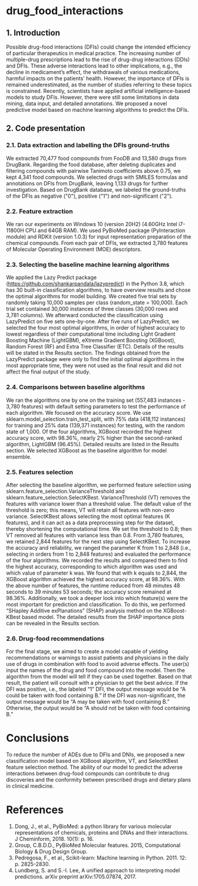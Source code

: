 # drug_food_interactions
## 1. Introduction
Possible drug-food interactions (DFIs) could change the intended efficiency of particular therapeutics in medical practice. The increasing number of multiple-drug prescriptions lead to the rise of drug-drug interactions (DDIs) and DFIs. These adverse interactions lead to other implications, e.g., the decline in medicament’s effect, the withdrawals of various medications, harmful impacts on the patients’ health. However, the importance of DFIs is remained underestimated, as the number of studies referring to these topics is constrained. Recently, scientists have applied artificial intelligence-based models to study DFIs. However, there were still some limitations in data mining, data input, and detailed annotations. We proposed a novel predictive model based on machine learning algorithms to predict the DFIs.
## 2. Code presentation
### 2.1. Data extraction and labelling the DFIs ground-truths
We extracted 70,477 food compounds from FooDB and 13,580 drugs from DrugBank. Regarding the food database, after deleting duplicates and filtering compounds with pairwise Tanimoto coefficients above 0.75, we kept 4,341 food compounds. We selected drugs with SMILES formulas and annotations on DFIs from DrugBank, leaving 1,133 drugs for further investigation. Based on DrugBank database, we labeled the ground-truths of the DFIs as negative ("0"), positive ("1") and non-significant ("2").
### 2.2. Feature extraction
We ran our experiments on Windows 10 (version 20H2) (4.60GHz Intel i7-11800H CPU and 64GB RAM). We used PyBioMed package (PyInteraction module) and RDKit (version 1.0.3) for input representation preparation of the chemical compounds. From each pair of DFIs, we extracted 3,780 features of Molecular Operating Environment (MOE) descriptors.
### 2.3. Selecting the baseline machine learning algorithms
We applied the Lazy Predict package (https://github.com/shankarpandala/lazypredict) in the Python 3.8, which has 30 built-in classification algorithms, to have overview results and chose the optimal algorithms for model building. We created five trial sets by randomly taking 10,000 samples per class (random_state = 100,000). Each trial set contained 30,000 instances of three classes (30,000 rows and 3,781 columns). We afterward conducted the classification using LazyPredict on five sets one-by-one. After five runs of LazyPredict, we selected the four most optimal algorithms, in order of highest accuracy to lowest regardless of their computational time including Light Gradient Boosting Machine (LightGBM), eXtreme Gradient Boosting (XGBoost), Random Forest (RF) and Extra Tree Classifier (ETC). Details of the results will be stated in the Results section.
The findings obtained from the LazyPredict package were only to find the initial optimal algorithms in the most appropriate time, they were not used as the final result and did not affect the final output of the study.
### 2.4. Comparisons between baseline algorithms
We ran the algorithms one by one on the training set (557,483 instances - 3,780 features) with default setting parameters to test the performance of each algorithm. We focused on the accuracy score. We use sklearn.model_selection.train_test_split, with 75% data (418,112 instances) for training and 25% data (139,371 instances) for testing, with the random state of 1,000. Of the four algorithms, XGBoost recorded the highest accuracy score, with 98.36%, nearly 2% higher than the second-ranked algorithm, LightGBM (96.45%). Detailed results are listed in the Results section. We selected XGBoost as the baseline algorithm for model ensemble.
### 2.5. Features selection
After selecting the baseline algorithm, we performed feature selection using sklearn.feature_selection.VarianceThreshold and sklearn.feature_selection.SelectKBest. VarianceThreshold (VT) removes the features with variance lower than a threshold value. The default value of the threshold is zero; this means, VT will retain all features with non-zero variance. SelectKBest allows selecting the most optimal features (K features), and it can act as a data preprocessing step for the dataset, thereby shortening the computational time. 
We set the threshold to 0.8; then VT removed all features with variance less than 0.8. From 3,780 features, we retained 2,844 features for the next step using SelectKBest. To increase the accuracy and reliability, we ranged the parameter K from 1 to 2,848 (i.e., selecting in orders from 1 to 2,848 features) and evaluated the performance of the four algorithms. We recorded the results and compared them to find the highest accuracy, corresponding to which algorithm was used and which value of parameter k was.
We found that with k equals to 2,844, the XGBoost algorithm achieved the highest accuracy score, at 98.36%. With the above number of features, the runtime reduced from 48 minutes 48 seconds to 39 minutes 53 seconds; the accuracy score remained at 98.36%.
Additionally, we took a deeper look into which feature(s) were the most important for prediction and classification. To do this, we performed “SHapley Additive exPlanations” (SHAP) analysis method on the XGBoost-KBest based model. The detailed results from the SHAP importance plots can be revealed in the Results section.
### 2.6. Drug-food recommendations
For the final stage, we aimed to create a model capable of yielding recommendations or warnings to assist patients and physicians in the daily use of drugs in combination with food to avoid adverse effects. The user(s) input the names of the drug and food compound into the model. Then the algorithm from the model will tell if they can be used together. Based on that result, the patient will consult with a physician to get the best advice. If the DFI was positive, i.e., the labeled “1” DFI, the output message would be “A could be taken with food containing B.” If the DFI was non-significant, the output message would be “A may be taken with food containing B.” Otherwise, the output would be “A should not be taken with food containing B.”
# Conclusions
To reduce the number of ADEs due to DFIs and DNIs, we proposed a new classification model based on XGBoost algorithm, VT, and SelectKBest feature selection method. The ability of our model to predict the adverse interactions between drug-food compounds can contribute to drug discoveries and the conformity between prescribed drugs and dietary plans in clinical medicine.
# References
1. Dong, J., et al., PyBioMed: a python library for various molecular representations of chemicals, proteins and DNAs and their interactions. J Cheminform, 2018. 10(1): p. 16.
2. Group, C.B.D.D., PyBioMed Molecular features. 2015, Computational Biology & Drug Design Group.
3. Pedregosa, F., et al., Scikit-learn: Machine learning in Python. 2011. 12: p. 2825-2830.
4. Lundberg, S. and S.-I. Lee, A unified approach to interpreting model predictions. arXiv preprint arXiv:1705.07874, 2017.


